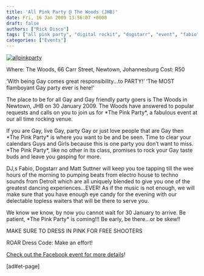 ```yaml
---
title: 'All Pink Party @ The Woods (JHB)'
date: Fri, 16 Jan 2009 13:56:07 +0000
draft: false
authors: ["Rick Disco"]
tags: ["all pink party", "digital rockit", "dogstarr", "event", "fabio", "flamboyant", "free shooters", "gay", "jhb", "johannesburg", "matt suttner", "party", "south africa", "the woods"]
categories: ["Events"]
---
```


[![allpinkparty](/wp-content/uploads/2009/01/allpinkparty.jpg "allpinkparty")](/wp-content/uploads/2009/01/allpinkparty.jpg)

Where: The Woods, 66 Carr Street, Newtown, Johannesburg Cost: R50

‘With being Gay comes great responsibility...to PARTY!’ ‘The MOST flamboyant Gay party ever is here!’

The place to be for all Gay and Gay friendly party goers is The Woods in Newtown, JHB on 30 January 2009. The Woods have answered to popular requests and calls on you to join us for \*The Pink Party\*, a fabulous event at our all time rocking venue.

If you are Gay, live Gay, party Gay or just love people that are Gay then \*The Pink Party\* is where you want to be and be seen. Time to clear your calendars Guys and Girls because this is one party you don’t want to miss. \*The Pink Party\*, like no other in its class, promises to rock your Gay taste buds and leave you gasping for more.

DJ,s Fabio, Dogstarr and Matt Suttner will keep you toe tapping till the wee hours of the morning to pumping beats from electro house to techno sounds from Detroit which are all uniquely blended to give you one of the greatest dancing experiences...EVER! As if the music is not enough, we will make sure that you have enough eye candy for the evening with our delectable topless waiters that will be there to serve you.

We know we know, by now you cannot wait for 30 January to arrive. Be patient, \*The Pink Party\* is coming!!! Be early, be there...or be skew!!

MAKE SURE TO DRESS IN PINK FOR FREE SHOOTERS

ROAR Dress Code: Make an effort!

[Check out the Facebook event for more details](http://www.facebook.com/event.php?eid=58310108221 "Facebook Event")!

\[ad#et-page\]